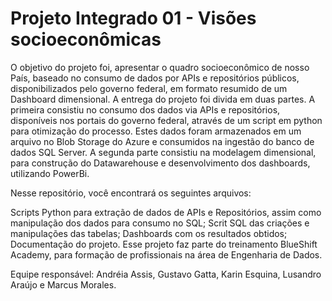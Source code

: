 # Projeto Integrado 01 - Visões socioeconômicas 

O objetivo do projeto foi, apresentar o quadro socioeconômico de nosso País, baseado no consumo de dados por APIs e repositórios públicos, disponibilizados pelo governo federal, em formato resumido de um Dashboard dimensional. A entrega do projeto foi divida em duas partes. A primeira consistiu no consumo dos dados via APIs e repositórios, disponíveis nos portais do governo federal, através de um script em python para otimização do processo. Estes dados foram armazenados em um arquivo no Blob Storage do Azure e consumidos na ingestão do banco de dados SQL Server. A segunda parte consistiu na modelagem dimensional, para construção do Datawarehouse e desenvolvimento dos dashboards, utilizando PowerBi.

Nesse repositório, você encontrará os seguintes arquivos:

Scripts Python para extração de dados de APIs e Repositórios, assim como manipulação dos dados para consumo no SQL;
Scrit SQL das criações e manipulações das tabelas;
Dashboards com os resultados obtidos;
Documentação do projeto.
Esse projeto faz parte do treinamento BlueShift Academy, para formação de profissionais na área de Engenharia de Dados.

Equipe responsável: Andréia Assis, Gustavo Gatta, Karin Esquina, Lusandro Araújo e Marcus Morales.
